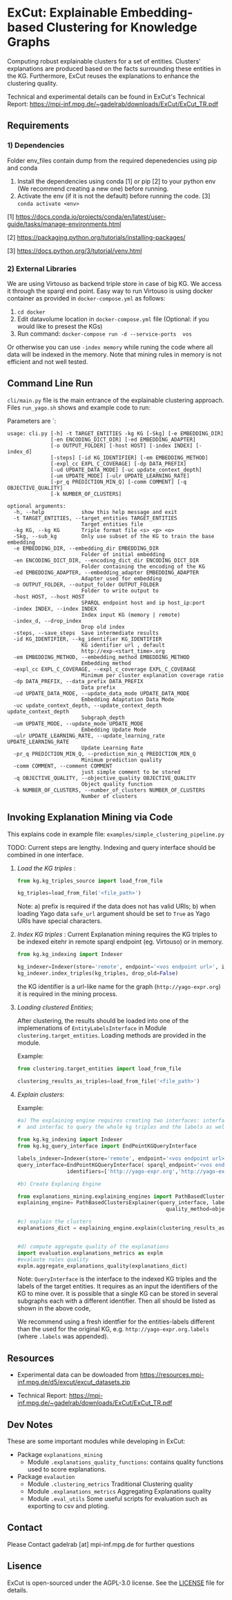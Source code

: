 # ExCut: Explainable Embedding-based Clustering for Knowledge Graphs

Computing robust explainable clusters for a set of entities. Clusters' explanations are produced based on the facts surrounding these entities in the KG. Furthermore, ExCut reuses the explanations to enhance the clustering quality.

Technical and experimental details can be found in ExCut's Technical Report: https://mpi-inf.mpg.de/~gadelrab/downloads/ExCut/ExCut_TR.pdf



## Requirements

### 1) Dependencies
Folder env_files contain dump from the required depenedencies using pip and conda

1. Install the dependencies using conda [1] or pip [2] to your python env (We recommend creating a new one) before running.
2. Activate the env (if it is not the default) before running the code. [3]
  `conda activate <env>`

[1] https://docs.conda.io/projects/conda/en/latest/user-guide/tasks/manage-environments.html

[2] https://packaging.python.org/tutorials/installing-packages/

[3] https://docs.python.org/3/tutorial/venv.html


### 2) External Libraries

We are using Virtouso as backend triple store in case of big KG. We access it through the sparql end point. 
Easy way to run Virtouso is using docker container as provided in `docker-compose.yml` as follows:

1. `cd docker`
2. Edit datavolume location in `docker-compose.yml` file (Optional: if you would like to presest the KGs)
3. Run command: `docker-compose run -d --service-ports  vos`

Or otherwise you can use `-index memory` while runing the code where all data will be indexed in the memory. Note that mining rules in memory 
is not efficient and not well tested.



## Command Line Run


`cli/main.py` file is the main entrance of the explainable clustering approach. Files `run_yago.sh` shows and example code to run: 

Parameters are `:

```
usage: cli.py [-h] -t TARGET_ENTITIES -kg KG [-Skg] [-e EMBEDDING_DIR]
              [-en ENCODING_DICT_DIR] [-ed EMBEDDING_ADAPTER]
              [-o OUTPUT_FOLDER] [-host HOST] [-index INDEX] [-index_d]
              [-steps] [-id KG_IDENTIFIER] [-em EMBEDDING_METHOD]
              [-expl_cc EXPL_C_COVERAGE] [-dp DATA_PREFIX]
              [-ud UPDATE_DATA_MODE] [-uc update_context_depth]
              [-um UPDATE_MODE] [-ulr UPDATE_LEARNING_RATE]
              [-pr_q PREDICTION_MIN_Q] [-comm COMMENT] [-q OBJECTIVE_QUALITY]
              [-k NUMBER_OF_CLUSTERS]

optional arguments:
  -h, --help            show this help message and exit
  -t TARGET_ENTITIES, --target_entities TARGET_ENTITIES
                        Target entities file
  -kg KG, --kg KG       Triple format file <s> <p> <o>
  -Skg, --sub_kg        Only use subset of the KG to train the base embedding
  -e EMBEDDING_DIR, --embedding_dir EMBEDDING_DIR
                        Folder of initial embedding
  -en ENCODING_DICT_DIR, --encoding_dict_dir ENCODING_DICT_DIR
                        Folder containing the encoding of the KG
  -ed EMBEDDING_ADAPTER, --embedding_adapter EMBEDDING_ADAPTER
                        Adapter used for embedding
  -o OUTPUT_FOLDER, --output_folder OUTPUT_FOLDER
                        Folder to write output to
  -host HOST, --host HOST
                        SPARQL endpoint host and ip host_ip:port
  -index INDEX, --index INDEX
                        Index input KG (memory | remote)
  -index_d, --drop_index
                        Drop old index
  -steps, --save_steps  Save intermediate results
  -id KG_IDENTIFIER, --kg_identifier KG_IDENTIFIER
                        KG identifier url , default
                        http://exp-<start_time>.org
  -em EMBEDDING_METHOD, --embedding_method EMBEDDING_METHOD
                        Embedding method
  -expl_cc EXPL_C_COVERAGE, --expl_c_coverage EXPL_C_COVERAGE
                        Minimum per cluster explanation coverage ratio
  -dp DATA_PREFIX, --data_prefix DATA_PREFIX
                        Data prefix
  -ud UPDATE_DATA_MODE, --update_data_mode UPDATE_DATA_MODE
                        Embedding Adaptation Data Mode
  -uc update_context_depth, --update_context_depth update_context_depth
                        Subgraph_depth
  -um UPDATE_MODE, --update_mode UPDATE_MODE
                        Embedding Update Mode
  -ulr UPDATE_LEARNING_RATE, --update_learning_rate UPDATE_LEARNING_RATE
                        Update Learning Rate
  -pr_q PREDICTION_MIN_Q, --prediction_min_q PREDICTION_MIN_Q
                        Minimum prediction quality
  -comm COMMENT, --comment COMMENT
                        just simple comment to be stored
  -q OBJECTIVE_QUALITY, --objective_quality OBJECTIVE_QUALITY
                        Object quality function
  -k NUMBER_OF_CLUSTERS, --number_of_clusters NUMBER_OF_CLUSTERS
                        Number of clusters

```

## Invoking Explanation Mining via Code

This explains code in example file: `examples/simple_clustering_pipeline.py`

TODO: Current steps are lengthy. Indexing and query interface should be combined in one interface.

1. _Load the KG triples_ :
    ```python
   from kg.kg_triples_source import load_from_file
    
   kg_triples=load_from_file('<file_path>')
    ```
   
    Note: a) prefix is required if the data does not has valid URIs; b) when loading Yago data  `safe_url` argument 
    should be set to `True` as Yago URIs have special characters. 

2. _Index KG triples_ :
    Current Explanation mining requires the KG triples to be indexed eitehr in remote sparql endpoint (eg. Virtouso) 
    or in memory.
     ```python
   from kg.kg_indexing import Indexer
    
   kg_indexer=Indexer(store='remote', endpoint='<vos endpoint url>', identifier='http://yago-expr.org')
   kg_indexer.index_triples(kg_triples, drop_old=False)
    ```
   the KG identifier is a url-like name for the graph (`http://yago-expr.org`) it is required in the mining process.
   
3. _Loading clustered Entities_;
    
    After clustering, the results should be loaded into one of the implemenations of `EntityLabelsInterface` in Module 
       `clustering.target_entities`. Loading methods are provided in the module.
    
    <!--b) Index clustering results as done in step 2. We recommend using a different identfier for the entities-labels than
     the used for the original KG, e.g. `http://yago-expr.org.labels` (`.labels` was appended)  -->
     
    Example:
    ```python
   from clustering.target_entities import load_from_file
    
   clustering_results_as_triples=load_from_file('<file_path>')
    ```
4. _Explain clusters_:
       
   Example:  
   ```python
   #a) The explaining engine requires creating two interfaces: interface to index labels,
   #  and interfac to query the whole kg triples and the labels as well.
    
   from kg.kg_indexing import Indexer
   from kg.kg_query_interface import EndPointKGQueryInterface
   
   labels_indexer=Indexer(store='remote', endpoint='<vos endpoint url>', identifier='http://yago-expr.org.labels')
   query_interface=EndPointKGQueryInterface( sparql_endpoint='<vos endpoint url>', 
                   identifiers=['http://yago-expr.org','http://yago-expr.org.labels', 'http://yago-expr.org.extension'])

   #b) Create Explaning Engine 

   from explanations_mining.explaining_engines import PathBasedClustersExplainer
   explaining_engine= PathBasedClustersExplainer(query_interface, labels_indexer=labels_indexer,
                                                   quality_method=objective_measure, min_coverage=0.5)
   
   #c) explain the clusters
   explanations_dict = explaining_engine.explain(clustering_results_as_triples,'<output file path>')

   
   #d) compute aggregate quality of the explanations
   import evaluation.explanations_metrics as explm
   #evalaute rules quality
   explm.aggregate_explanations_quality(explanations_dict)
   ```
   Note: `QueryInterface` is the interface to the indexed KG triples and the labels of the target entities. 
    It requires  as an input the identifiers of the KG to mine over. It is possible that a single KG can be stored in 
    several subgraphs each with a different identifier. Then all should be listed as shown in the above code,
     
    We recommend using a fresh identfier for the entities-labels different than
    the used for the original KG, e.g. `http://yago-expr.org.labels` (where `.labels` was appended).

## Resources

* Experimental data can be dowloaded from https://resources.mpi-inf.mpg.de/d5/excut/excut_datasets.zip
<!--* Technical Report: https://resources.mpi-inf.mpg.de/d5/excut/ExCut_TR.pdf -->
* Technical Report: https://mpi-inf.mpg.de/~gadelrab/downloads/ExCut/ExCut_TR.pdf

## Dev Notes

These are some important modules while developing in ExCut:

* Package `explanations_mining`
    * Module `.explanations_quality_functions`: contains quality functions used to score explanations.
*  Package `evalaution`
    * Module `.clustering_metrics` Traditional Clustering quality
    * Module `.explanations_metrics` Aggregating Explanations quality
    * Module `.eval_utils` Some useful scripts for evaluation such as exporting to csv and ploting.
    
## Contact

Please Contact gadelrab [at] mpi-inf.mpg.de for further questions

## Lisence

ExCut is open-sourced under the AGPL-3.0 license. See the [LICENSE](LICENSE) file for details.





